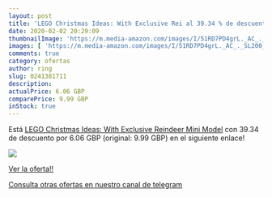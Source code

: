 ```yaml
---
layout: post
title: 'LEGO Christmas Ideas: With Exclusive Rei al 39.34 % de descuento'
date: 2020-02-02 20:29:09
thumbnailImage: 'https://m.media-amazon.com/images/I/51RD7PD4grL._AC_._SL200_.jpg'
images: [ 'https://m.media-amazon.com/images/I/51RD7PD4grL._AC_._SL200_.jpg' ]
comments: true
category: ofertas
author: ring
slug: 0241381711
description:
actualPrice: 6.06 GBP
comparePrice: 9.99 GBP
inStock: true
---
```


Está [LEGO Christmas Ideas: With Exclusive Reindeer Mini Model](https://www.amazon.com/dp/0241381711/?tag=redken08-20) con 39.34 de descuento por 6.06 GBP (original: 9.99 GBP) en el siguiente enlace!

[![](https://m.media-amazon.com/images/I/51RD7PD4grL._AC_._SL200_.jpg)](https://www.amazon.com/dp/0241381711/?tag=redken08-20)

[Ver la oferta!!](https://www.amazon.com/dp/0241381711/?tag=redken08-20)

[Consulta otras ofertas en nuestro canal de telegram](https://t.me/s/ofertas25)
